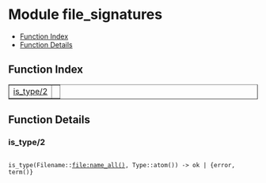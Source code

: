 

# Module file_signatures #
* [Function Index](#index)
* [Function Details](#functions)

<a name="index"></a>

## Function Index ##


<table width="100%" border="1" cellspacing="0" cellpadding="2" summary="function index"><tr><td valign="top"><a href="#is_type-2">is_type/2</a></td><td></td></tr></table>


<a name="functions"></a>

## Function Details ##

<a name="is_type-2"></a>

### is_type/2 ###

<pre><code>
is_type(Filename::<a href="file.md#type-name_all">file:name_all()</a>, Type::atom()) -&gt; ok | {error, term()}
</code></pre>
<br />

